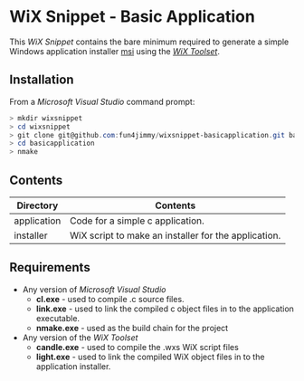 # WiX Snippet - Basic Application

This *WiX Snippet* contains the bare minimum required to generate a simple Windows application installer [msi](https://technet.microsoft.com/en-us/library/cc978328.aspx) using the [*WiX Toolset*](http://wixtoolset.org/).

## Installation

From a *Microsoft Visual Studio* command prompt:
```powershell
> mkdir wixsnippet
> cd wixsnippet 
> git clone git@github.com:fun4jimmy/wixsnippet-basicapplication.git basicapplication
> cd basicapplication
> nmake
```

## Contents

Directory | Contents
--------- | --------
application | Code for a simple c application.
installer | WiX script to make an installer for the application.

## Requirements

* Any version of *Microsoft Visual Studio*
  * **cl.exe** - used to compile .c source files.
  * **link.exe** - used to link the compiled c object files in to the application executable.
  * **nmake.exe** - used as the build chain for the project
* Any version of the *WiX Toolset*
  * **candle.exe** - used to compile the .wxs WiX script files
  * **light.exe** - used to link the compiled WiX object files in to the application installer.
